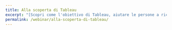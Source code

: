 ```yaml
---
title: Alla scoperta di Tableau
excerpt: "[Scopri come l'obiettivo di Tableau, aiutare le persone a riconoscere e comprendere i dati, può rivoluzionare la tua organizzazione grazie alla potenza dei dati.](https://www.tableau.com/it-it/learn/webinars/alla-scoperta-di-tableau)"
permalink: /webinar/alla-scoperta-di-tableau/ 
---
```

